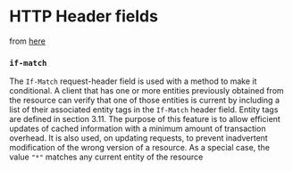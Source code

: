 # HTTP Header fields

from [here](https://www.w3.org/Protocols/rfc2616/rfc2616-sec14.html)


### `if-match`
The `If-Match` request-header field is used with a method to make it conditional.
A client that has one or more entities previously obtained from the resource can
verify that one of those entities is current by including a list of their
associated entity tags in the `If-Match` header field. Entity tags are defined in
section 3.11. The purpose of this feature is to allow efficient updates of
cached information with a minimum amount of transaction overhead. It is also
used, on updating requests, to prevent inadvertent modification of the wrong
version of a resource. As a special case, the value `"*"` matches any current
entity of the resource
